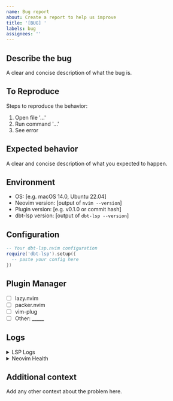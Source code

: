```yaml
---
name: Bug report
about: Create a report to help us improve
title: '[BUG] '
labels: bug
assignees: ''
---
```


## Describe the bug

A clear and concise description of what the bug is.

## To Reproduce

Steps to reproduce the behavior:

1. Open file '...'
2. Run command '...'
3. See error

## Expected behavior

A clear and concise description of what you expected to happen.

## Environment

- OS: [e.g. macOS 14.0, Ubuntu 22.04]
- Neovim version: [output of `nvim --version`]
- Plugin version: [e.g. v0.1.0 or commit hash]
- dbt-lsp version: [output of `dbt-lsp --version`]

## Configuration

```lua
-- Your dbt-lsp.nvim configuration
require('dbt-lsp').setup({
  -- paste your config here
})
```

## Plugin Manager

- [ ] lazy.nvim
- [ ] packer.nvim
- [ ] vim-plug
- [ ] Other: _____

## Logs

<details>
<summary>LSP Logs</summary>

```
Paste output from :lua vim.cmd('edit ' .. vim.lsp.get_log_path())
```

</details>

<details>
<summary>Neovim Health</summary>

```
Paste output from :checkhealth
```

</details>

## Additional context

Add any other context about the problem here.
